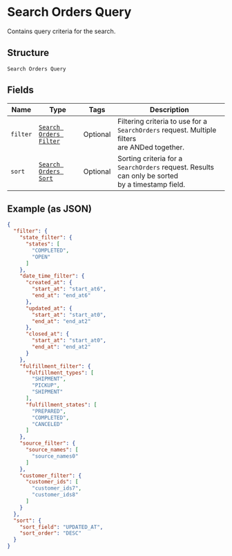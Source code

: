 
# Search Orders Query

Contains query criteria for the search.

## Structure

`Search Orders Query`

## Fields

| Name | Type | Tags | Description |
|  --- | --- | --- | --- |
| `filter` | [`Search Orders Filter`](/doc/models/search-orders-filter.md) | Optional | Filtering criteria to use for a `SearchOrders` request. Multiple filters<br>are ANDed together. |
| `sort` | [`Search Orders Sort`](/doc/models/search-orders-sort.md) | Optional | Sorting criteria for a `SearchOrders` request. Results can only be sorted<br>by a timestamp field. |

## Example (as JSON)

```json
{
  "filter": {
    "state_filter": {
      "states": [
        "COMPLETED",
        "OPEN"
      ]
    },
    "date_time_filter": {
      "created_at": {
        "start_at": "start_at6",
        "end_at": "end_at6"
      },
      "updated_at": {
        "start_at": "start_at0",
        "end_at": "end_at2"
      },
      "closed_at": {
        "start_at": "start_at0",
        "end_at": "end_at2"
      }
    },
    "fulfillment_filter": {
      "fulfillment_types": [
        "SHIPMENT",
        "PICKUP",
        "SHIPMENT"
      ],
      "fulfillment_states": [
        "PREPARED",
        "COMPLETED",
        "CANCELED"
      ]
    },
    "source_filter": {
      "source_names": [
        "source_names0"
      ]
    },
    "customer_filter": {
      "customer_ids": [
        "customer_ids7",
        "customer_ids8"
      ]
    }
  },
  "sort": {
    "sort_field": "UPDATED_AT",
    "sort_order": "DESC"
  }
}
```

